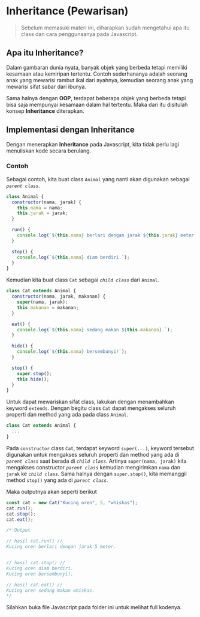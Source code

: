 # Inheritance (Pewarisan)

> Sebelum memasuki materi ini, diharapkan sudah mengetahui apa itu class dan cara penggunaanya pada Javascript.

## Apa itu Inheritance?

Dalam gambaran dunia nyata, banyak objek yang berbeda tetapi memiliki kesamaan atau kemiripan tertentu. Contoh sederhananya adalah seorang anak yang mewarisi rambut ikal dari ayahnya, kemudian seorang anak yang mewarisi sifat sabar dari ibunya.

Sama halnya dengan **OOP**, terdapat beberapa objek yang berbeda tetapi bisa saja mempunyai kesamaan dalam hal tertentu. Maka dari itu disitulah konsep **Inheritance** diterapkan.

## Implementasi dengan Inheritance

Dengan menerapkan **Inheritance** pada Javascript, kita tidak perlu lagi menuliskan kode secara berulang.

### Contoh

Sebagai contoh, kita buat class `Animal` yang nanti akan digunakan sebagai _`parent class`_.

```js
class Animal {
  constructor(nama, jarak) {
    this.nama = nama;
    this.jarak = jarak;
  }

  run() {
    console.log(`${this.nama} berlari dengan jarak ${this.jarak} meter.`);
  }

  stop() {
    console.log(`${this.nama} diam berdiri.`);
  }
}
```

Kemudian kita buat class `Cat` sebagai _`child class`_ dari `Animal`.

```js
class Cat extends Animal {
  constructor(nama, jarak, makanan) {
    super(nama, jarak);
    this.makanan = makanan;
  }

  eat() {
    console.log(`${this.nama} sedang makan ${this.makanan}.`);
  }

  hide() {
    console.log(`${this.nama} bersembunyi!`);
  }

  stop() {
    super.stop();
    this.hide();
  }
}
```

Untuk dapat mewariskan sifat class, lakukan dengan menambahkan keyword `extends`. Dengan begitu class `Cat` dapat mengakses seluruh properti dan method yang ada pada class `Animal`.

```js
class Cat extends Animal {
  ...
}
```

Pada `constructor` class `Cat`, terdapat keyword `super(...)`, keyword tersebut digunakan untuk mengakses seluruh properti dan method yang ada di _`parent class`_ saat berada di _`child class`_. Artinya `super(nama, jarak)` kita mengakses constructor _`parent class`_ kemudian mengirimkan `nama` dan `jarak` ke _`child class`_. Sama halnya dengan `super.stop()`, kita memanggil method `stop()` yang ada di _`parent class`_.

Maka outputnya akan seperti berikut

```js
const cat = new Cat("Kucing oren", 5, "whiskas");
cat.run();
cat.stop();
cat.eat();

/* Output 

// hasil cat.run() //
Kucing oren berlari dengan jarak 5 meter.


// hasil cat.stop() //
Kucing oren diam berdiri.
Kucing oren bersembunyi!.

// hasil cat.eat() //
Kucing oren sedang makan whiskas.
*/
```

Silahkan buka file Javascript pada folder ini untuk melihat full kodenya.
